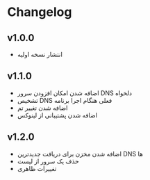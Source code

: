 # Changelog

## v1.0.0

- انتشار نسخه اولیه


## v1.1.0

- اضافه شدن امکان افزودن سرور DNS دلخواه
- تشخیص DNS فعلی هنگام اجرا برنامه
- اضافه شدن تغییر تم
- اضافه شدن پشتیبانی از لینوکس

## v1.2.0
- اضافه شدن مخزن برای دریافت جدیدترین DNS ها 
- حذف یک سرور از لیست
- تغییرات ظاهری